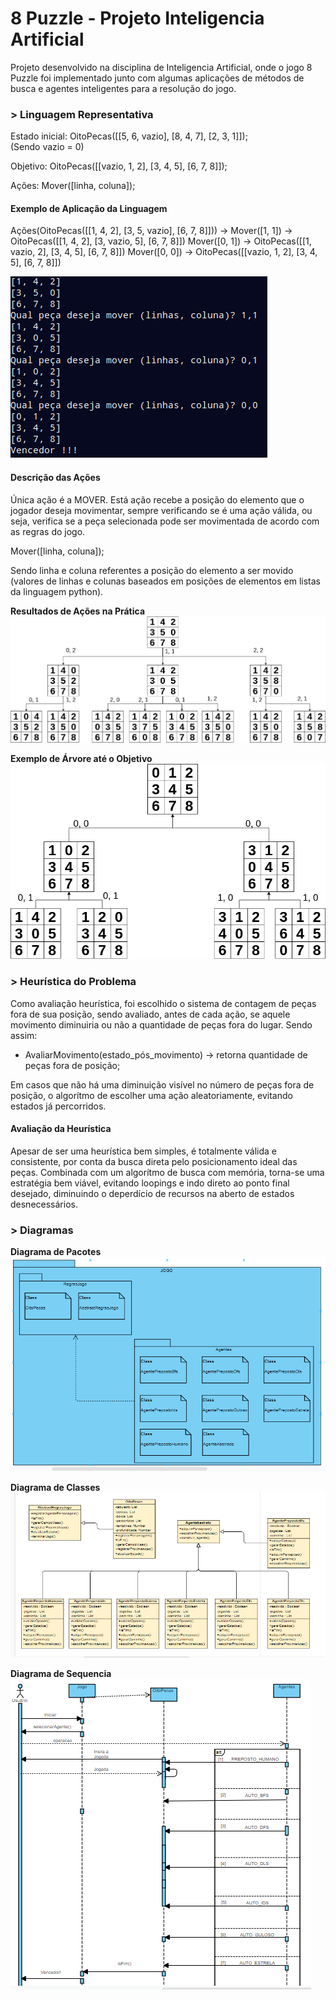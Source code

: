 # 8 Puzzle - Projeto Inteligencia Artificial

Projeto desenvolvido na disciplina de Inteligencia Artificial, onde o jogo 8 Puzzle foi implementado junto com algumas aplicações de métodos de busca e agentes inteligentes para a resolução do jogo. 

### > **Linguagem Representativa** 
Estado inicial: OitoPecas([[5, 6, vazio], [8, 4, 7], [2, 3, 1]]);  
(Sendo vazio = 0)

Objetivo: OitoPecas([[vazio, 1, 2], [3, 4, 5], [6, 7, 8]]);

Ações: Mover([linha, coluna]); 

#### Exemplo de Aplicação da Linguagem

Ações(OitoPecas([[1, 4, 2], [3, 5, vazio], [6, 7, 8]])) -> 
Mover([1, 1]) -> OitoPecas([[1, 4, 2], [3, vazio, 5], [6, 7, 8]])
Mover([0, 1]) -> OitoPecas([[1, vazio, 2], [3, 4, 5], [6, 7, 8]])
Mover([0, 0]) -> OitoPecas([[vazio, 1, 2], [3, 4, 5], [6, 7, 8]])

![Exemplo Visual](/assets/exemplo.png)

#### Descrição das Ações

Única ação é a MOVER. Está ação recebe a posição do elemento que o jogador deseja movimentar, sempre verificando se é uma ação válida, ou seja, verifica se a peça selecionada pode ser movimentada de acordo com as regras do jogo.

Mover([linha, coluna]); 

Sendo linha e coluna referentes a posição do elemento a ser movido (valores de linhas e colunas baseados em posições de elementos em listas da linguagem python).

**Resultados de Ações na Prática**
![Resultados de Ações na Prática](/assets/estados.png)

**Exemplo de Árvore até o Objetivo**
![Exemplo de Árvore até o Objetivo](/assets/arvore.png)

### > **Heurística do Problema** 

Como avaliação heurística, foi escolhido o sistema de contagem de peças fora de sua posição, sendo avaliado, antes de cada ação, se aquele movimento diminuiria ou não a quantidade de peças fora do lugar. Sendo assim:
  - AvaliarMovimento(estado_pós_movimento) -> retorna quantidade de peças fora de posição;

Em casos que não há uma diminuição visível no número de peças fora de posição, o algorítmo de escolher uma ação aleatoriamente, evitando estados já percorridos.

#### Avaliação da Heurística

Apesar de ser uma heurística bem simples, é totalmente válida e consistente, por conta da busca direta pelo posicionamento ideal das peças. Combinada com um algorítmo de busca com memória, torna-se uma estratégia bem viável, evitando loopings e indo direto ao ponto final desejado, diminuindo o deperdício de recursos na aberto de estados desnecessários.


### > **Diagramas**

**Diagrama de Pacotes**               
![Diagrama de Pacotes](/assets/pacotes.png)

**Diagrama de Classes**          
![Diagrama de Classes](/assets/classes.png)

**Diagrama de Sequencia**            
![Diagrama de Sequencia](/assets/sequencia.png)
